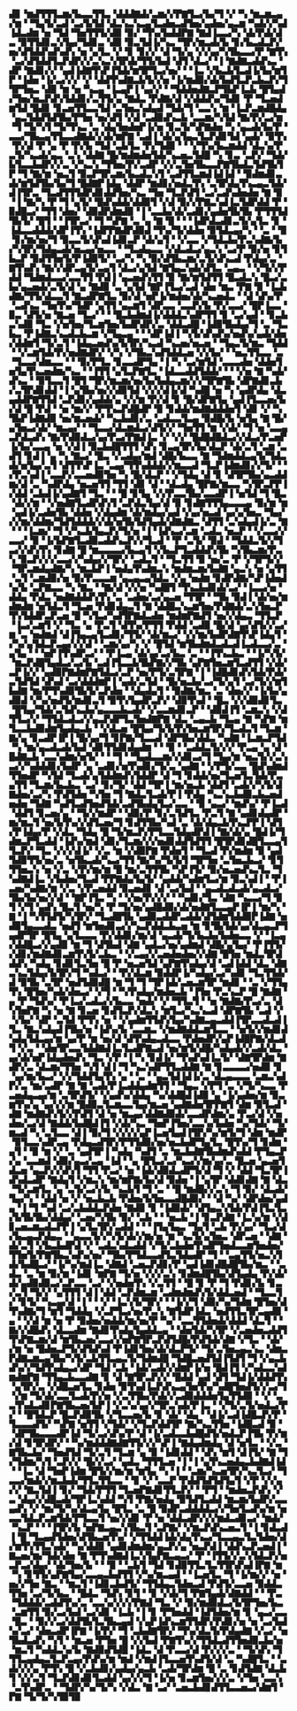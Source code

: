 ▟▊▝▆▟▜▜▜▃▆▞▙▃▃▜▜▃▝▟▟▟▇▟▞▃▆▞▞▛▇▜▃▞▙▞▜▝▞▝▚▝▆▃▆▃▄▞▆▝▝▜▄▜▞▃▟▝▃▞▙▜▟▝▟▃▚▃▚▃▄▜▃▟▅▃▟▜▅▞▄▟▅▞▄▃▆▝▚▟▞▞▚▟▐▟▃▟▆▝▅▝▜▟▝▜▅▜▜▜▞▟▉▝▉▞▝▜▚▞▙▟▟▛▇▝▇▟▐▃▃▞▚▝▟▞▛▟▞▟▃▝▉▜▜▟▊▃▚▜▄▞▜▟▊▃▝▟▉▝▉▃▜▟▐▞▚▃▝▜▛▞▆▃▟▞▙▝▊▞▙▃▟▃▛▞▅▞▟▜▟▟▚▟▚▟▚▝▅▝▄▜▃▝▞▝▊▝▊▞▞▝▟▝▜▞▄▝▞▞▄▞▚▜▙▃▃▞▛▝▇▜▚▝▃▞▟▜▟▟▜▃▛▟▛▞▞▃▚▃▚▜▛▟▞▜▜▞▙▟▝▟▜▝▟▃▞▝▐▝▇▟▇▃▟▟▚▃▝▟▛▝▇▟▊▞▞▝▄▟▐▟▇▜▚▛▐▜▟▞▆▜▛▜▃▞▅▞▝▝▐▃▝▞▙▃▙▜▃▟▐▞▙▞▆▜▛▝▐▟▅▝▐▞▃▞▞▞▝▞▝▟▟▜▚▟▇▃▙▜▞▞▅▝▐▞▆▟▉▞▟▞▙▟▜▃▛▃▙▃▛▞▜▜▛▜▅▃▝▟▉▝▆▝▅▝▚▃▄▝▐▃▄▛▐▝▄▞▞▝▝▜▟▟▅▟▇▃▛▜▙▛▐▃▙▝█▜▄▟▞▜▅▞▅▃▛▟▚▜▟▟▊▞▃▜▜▞▄▝▇▟▃▝▛▟▇▞▟▝▞▟▟▟▚▞▜▟▊▝▛▝▜▃▅▟▆▜▟▝█▟▊▝▊▃▅▜▜▃▃▜▟▝▃▜▅▃▚▟▄▟▝▜▟▞▜▝▃▃▚▝▆▝▐▃▛▃▆▟█▟▄▝▄▃▜▟▟▜▟▜▙▞▛▜▅▝▅▞▟▜▝▞▟▝▃▟▉▟▚▃▙▝▃▃▆▞▚▜▟▝▇▞▛▞▃▞▆▝▜▝▜▞▚▜▝▜▞▜▚▃▝▃▝▟▄▜▅▟▅▛▐▞▅▝▊▃▜▞▚▛▇▟▅▝▚▝▄▃▟▞▙▞▛▝▃▃▞▜▙▃▄▜▜▃▃▟▇▟▞▞▟▞▆▛▇▝▃▟▐▝▟▞▄▜▄▃▜▃▛▟▊▜▟▝▄▟▞▝▉▜▚▝▛▞▟▝▛▝▄▝▛▝▛▞▙▝▜▟▝▃▙▜▃▝▛▞▜▟▉▝▝▝▞▜▚▞▙▃▆▟▟▝▟▃▚▞▛▃▜▞▚▃▟▞▄▃▝▃▚▝▟▟▇▝█▞▆▟▆▟▅▜▟▞▚▃▅▃▜▟█▝▚▝▊▃▝▃▛▞▝▜▟▞▙▜▃▃▙▟▛▞▞▃▝▞▚▃▚▝▜▜▅▞▛▞▃▟▛▝▞▞▃▜▅▜▙▃▃▛▇▜▙▟▃▜▟▜▙▜▛▝▜▝▇▞▆▝▅▃▜▝▉▃▛▜▛▃▆▞▙▃▟▃▚▜▝▃▟▜▜▃▆▟▐▟▐▟▝▝▉▟▆▟▊▃▟▞▆▜▟▜▙▞▙▞▜▝█▟▇▛▐▟▄▝▟▟▛▝▆▟▊▞▅▟▃▜▚▝▃▜▛▟▄▜▚▃▄▃▜▟▞▟▐▜▛▃▝▜▃▟▜▜▜▟▛▟▊▟▟▜▅▞▚▃▝▜▅▝▜▃▛▟▜▝▃▞▃▟▚▟▅▟▅▝▇▝▉▝▐▝▇▞▚▝▛▝▜▝▄▜▞▝█▟▚▟▟▞▟▟▉▜▝▞▟▝▉▞▞▛▇▃▚▟▐▃▜▟▛▟▟▝▛▝▉▟█▃▞▝▜▜▝▟▅▞▝▟▉▟▛▟▆▟▉▝▐▝▃▃▙▞▟▞▃▟▊▞▄▟▅▜▙▜▙▝▛▜▜▜▟▜▙▜▞▝█▜▝▝▐▜▛▃▞▝▜▝▚▛▇▝▃▝▄▝▇▝█▝▝▝▐▟▛▟▃▟▊▃▜▞▄▜▃▝▊▝▐▟▃▃▟▟▟▞▟▛▐▜▚▝▐▟▛▛▇▟▛▟▉▟▝▜▚▞▜▞▟▟▅▝▉▜▟▃▄▞▚▝▝▃▝▝▉▝▊▞▆▞▅▞▜▝▉▃▃▜▞▟▚▟▐▟▊▃▛▝▟▞▄▜▝▝▞▃▃▝▞▜▟▃▙▞▛▃▚▟▇▞▙▞▚▜▛▞▜▟▄▃▟▞▅▃▄▞▅▃▃▝▝▜▃▟▄▃▃▝▞▟▃▟▃▞▄▃▚▝▃▞▛▝▉▞▅▝▊▜▙▃▛▝▉▟▜▜▅▜▞▛▐▟▉▜▞▝▃▞▚▝▚▝▉▞▟▜▙▃▆▞▃▜▞▟▚▃▟▝▛▟▄▞▃▝▇▜▚▟▚▝▇▞▞▟▛▃▄▜▞▃▄▜▝▟▃▞▄▜▟▝▇▜▄▃▚▟▞▟▜▃▝▃▄▃▝▝▞▜▞▞▛▟▟▝▜▟▆▟▃▃▞▃▃▜▜▝▛▟▐▝▄▃▅▟▚▜▜▝▉▝▇▞▆▜▟▜▜▝█▃▟▃▚▝█▃▞▃▙▞▄▃▅▟▞▃▜▞▟▝▄▝▇▟▉▝▃▝▄▜▟▝▇▛▐▜▃▞▃▟▝▟▅▝▆▃▝▛▇▝▉▝▐▃▙▟▇▞▜▜▞▟▃▃▜▝▇▃▟▛▇▜▃▝▉▞▟▝▅▛▐▞▆▟▅▞▟▞▚▃▅▟▃▝▝▟▝▟▚▞▛▝▃▟▚▃▝▜▅▜▚▞▜▟▛▝▄▜▜▝▄▃▆▜▝▟▛▃▃▝▃▃▛▞▙▝▛▞▃▃▞▝█▛▐▃▃▝▉▃▝▟▜▞▅▝▇▃▅▝▜▃▞▝▝▝█▃▙▟▆▟▐▞▟▟▟▃▚▟▛▜▜▝▊▝▃▞▄▟▝▝▊▃▙▃▚▟▉▝▜▃▝▞▅▜▅▞▜▃▆▜▅▞▙▟▛▟▛▞▃▝▟▟▃▟█▝▐▟▉▜▙▟▄▞▜▝▃▝▜▃▙▃▝▛▐▟▇▃▚▃▟▃▙▃▆▝▞▜▄▃▄▝▝▝▟▛▐▟▐▝▚▜▞▟▚▟▚▞▅▟▚▞▄▟▞▟▅▞▟▟▆▜▝▜▞▃▜▝▐▟▄▃▅▟▚▞▙▜▛▞▚▃▟▝▚▃▅▞▅▃▅▝▝▜▄▃▜▞▆▃▝▜▟▟▝▝▞▃▆▜▟▞▛▞▅▟▇▟▛▞▝▞▚▝▞▜▙▃▚▟▜▟▟▃▅▝▞▞▙▞▝▝▅▃▜▜▃▃▝▃▝▜▃▃▞▟▆▃▃▝▝▝▉▞▛▜▃▝▊▃▃▟▛▜▄▝▐▝▚▝▃▞▆▜▟▝▃▃▃▟▅▝▟▟▅▜▅▜▄▜▚▃▅▟▆▞▚▃▝▝▐▜▜▝▄▜▃▛▇▜▃▝▐▟▃▃▟▟▜▟▟▞▝▝▝▞▅▝▇▝▚▟▞▟▚▃▝▝▉▜▃▃▜▝█▜▝▜▛▞▆▃▆▞▅▞▙▞▙▟▄▃▆▞▞▞▜▛▇▜▙▝▟▛▇▟▊▃▙▞▃▜▛▟▊▟▟▝▐▝▄▜▙▞▅▞▞▟▉▜▟▝▞▞▞▟▐▞▟▝▚▟█▝▅▝▚▝▄▟▛▟▄▝▟▃▄▟▟▛▇▜▜▟▝▃▛▟▊▞▄▟▟▞▄▝▞▞▆▝▛▞▟▝▊▝█▞▟▛▇▜▄▝▄▟▐▜▃▃▅▞▙▞▟▝█▝▛▟▝▝▅▝▆▞▞▝▛▜▚▃▛▟█▟▛▝▉▝▊▟▟▞▆▟▇▟▟▟▅▜▝▟▊▝▞▝▚▜▙▛▐▟▇▟▉▝▅▞▆▃▅▟▞▝▚▃▙▟▊▞▃▝▃▟▃▃▜▃▄▝▉▟█▞▙▝▅▜▄▝▇▝█▞▄▜▅▃▞▟▞▝▆▃▄▞▝▝▜▃▃▞▟▃▆▟▃▞▟▜▞▞▝▜▅▜▜▝▆▝▞▟▞▝▜▝▅▝▃▃▄▃▛▟▃▟▚▝▇▞▛▟▉▟▃▞▄▞▛▃▞▛▇▟▐▃▝▞▝▞▞▝█▟█▟█▟▃▞▞▟▃▞▛▃▅▛▐▞▙▞▃▃▄▝▅▝▞▟▐▝▉▃▙▟█▜▜▜▝▟▚▝▊▃▄▜▛▞▙▞▟▃▛▝▟▞▃▜▝▃▆▝▃▟▜▝▊▟▐▝▄▝▚▝▇▃▞▝█▃▝▞▃▟▄▞▆▟▝▟█▞▙▃▃▝▇▝▜▟▆▟▟▃▄▜▞▜▟▃▟▞▅▜▄▞▃▜▝▟▜▜▚▛▐▃▝▃▄▞▜▜▚▟▟▟▞▞▆▃▃▟▝▜▃▛▐▟▆▟▊▞▞▜▞▝▝▞▛▃▚▟▐▝▃▃▛▞▃▃▅▟▉▜▅▝▚▝█▞▟▃▛▝▝▞▜▟▄▝▟▝▊▝▟▜▛▜▙▞▄▃▟▟▆▞▟▝▃▝▚▟▛▟▄▝▅▃▅▜▜▝▜▜▝▟▊▝▟▝▝▟▃▟▄▝█▛▇▞▆▃▃▝▚▜▛▃▛▛▐▞▟▟▝▃▙▟▐▞▄▟▇▜▝▜▃▝▝▝█▝▊▜▄▝▞▞▛▃▃▜▙▞▃▃▟▛▐▝▅▜▟▝▜▝█▃▝▟▞▞▆▝▝▞▅▟▇▜▃▟▛▟▚▜▝▃▛▟▃▜▄▞▟▝▉▝▊▟▇▜▜▜▄▃▃▃▄▝▉▞▆▝▆▝▄▟▐▞▃▟▅▜▙▝▟▟▅▝▞▟▄▟▆▝▟▞▆▟▄▞▄▟▝▞▄▞▅▃▟▝▄▞▄▜▅▃▝▜▄▞▞▞▆▞▟▟▆▞▜▟▜▟▟▟▞▞▟▞▅▜▙▜▟▜▄▟▞▟▇▟▇▃▝▟▜▜▝▃▚▟▄▟▐▞▃▝▇▝▝▝▐▃▆▞▝▜▝▞▚▃▙▜▄▃▛▞▜▞▅▝▐▝▐▟▚▃▞▃▆▝▃▟▃▝▅▃▛▝▝▞▃▃▞▞▃▃▞▝▉▝▐▞▙▛▇▜▃▟▉▃▟▟▚▃▛▞▞▜▃▟▝▝▛▝▃▜▞▝▉▟▝▝▜▟▟▃▜▞▞▜▃▞▞▟▚▜▚▝▊▟▇▝█▝▆▃▃▃▃▞▙▃▄▜▝▞▙▃▛▜▃▟▟▟▚▜▙▝▚▜▙▃▆▞▛▃▚▝▉▃▛▞▞▞▃▃▞▞▚▟▄▞▞▜▛▞▝▃▟▃▜▝▝▜▃▜▜▝▉▝▅▞▃▝▛▝▞▜▛▜▞▞▝▜▛▃▆▟▄▟▇▞▚▝▆▃▙▛▐▝▅▟▄▜▚▟▆▃▚▝▆▟▆▃▆▞▙▟▇▝▄▃▚▝▅▝▄▜▜▝▃▜▝▃▆▟▉▞▅▝▉▞▛▃▃▃▆▝▄▃▄▃▄▜▟▃▝▞▄▝▅▟▆▝▊▟▛▟▇▞▚▛▐▟▅▟▚▞▙▝▃▛▇▃▃▝▚▝▇▃▝▝▇▞▟▝▞▞▅▝▚▟█▜▝▜▚▃▙▟▊▟▞▃▞▝▐▃▃▞▅▝▟▟▄▝▛▟▃▝▅▟▇▟▟▟▚▜▚▝▃▝▃▟▅▞▃▞▄▃▅▝▜▜▛▝▝▜▙▝▉▟▐▝▟▞▅▞▆▟▆▟▆▝▅▜▟▃▜▝▜▃▅▝▛▟▊▟▄▃▜▝▇▝▟▟█▃▚▃▆▜▅▞▛▟▇▟▞▃▚▜▅▃▛▜▚▜▟▟▛▃▛▃▅▝█▝▚▜▃▞▚▟▜▛▇▟▃▟▅▝▆▟▆▛▇▟▜▝▅▞▞▟▄▃▝▜▜▃▛▝▐▃▞▃▆▜▝▞▝▜▃▝▄▝▛▃▜▝▟▜▚▞▛▜▜▝▛▟▟▝▃▟▉▝█▞▟▝▄▞▟▜▞▞▃▞▆▝▃▝▅▟▆▟▝▟▐▜▄▃▄▜▃▟▊▞▜▜▞▝▟▞▆▃▞▝▞▞▆▞▙▟▛▟▇▜▚▛▐▟▄▜▝▞▚▞▄▜▟▃▛▃▄▞▞▞▟▝▝▃▆▞▄▞▚▝▞▝█▜▟▝▆▜▙▟▆▟▃▟▃▟▐▃▟▃▃▞▃▝▄▜▄▝▝▝▅▛▐▜▚▟▛▃▞▝▝▛▐▃▄▝▟▞▄▞▃▞▙▃▝▃▝▝▐▜▚▃▙▃▝▝▐▞▚▜▞▝▆▃▛▟█▜▄▟▃▞▃▞▙▝▃▟▐▜▃▃▙▜▙▛▇▞▞▜▙▝▄▛▇▜▅▃▆▜▃▟▜▜▝▞▟▞▃▛▐▞▞▝▄▟▉▛▇▟▆▛▇▜▟▃▞▃▛▝▅▞▛▜▞▃▜▛▇▝▐▝▐▟█▟▊▟▚▜▟▞▛▟▞▃▜▟▜▟▝▟▚▟▝▃▞▟▟▟▆▛▐▝▄▟▞▃▜▟▝▝█▞▅▃▙▞▃▞▜▞▄▜▝▃▞▜▞▞▆▜▙▟▇▝▆▞▛▜▚▟▉▜▙▜▞▃▛▟▅▝▝▟▄▟▄▜▝▝▉▟▇▞▆▃▝▃▝▟▅▞▞▝▐▞▙▞▄▟▉▟▝▞▚▞▅▟▜▞▆▟▊▃▜▝▉▜▚▜▄▟▛▃▛▞▝▟▉▜▚▟▝▝█▃▝▞▞▟▉▟▊▜▃▝█▜▄▞▜▟▞▃▜▟▚▃▙▞▄▃▃▃▙▃▟▞▝▞▃▃▆▟▊▃▛▝▝▟▉▟▐▜▝▃▆▃▚▝▞▟▜▜▃▞▞▝▜▜▟▃▟▃▞▞▄▃▛▟▛▜▃▜▅▟▇▛▇▝▟▃▝▃▄▃▙▝▜▃▄▝▇▝▚▛▇▝▆▜▃▃▙▟▉▟▆▜▄▟▄▃▙▝▝▞▟▃▅▝█▜▄▞▜▞▙▜▚▜▅▃▆▜▛▞▜▃▟▃▜▝▜▃▆▝▇▞▄▝▊▃▟▛▐▛▐▝█▞▄▞▜▝▊▛▇▞▜▃▃▟▝▟▛▜▙▞▟▟▃▝▚▟▇▝▐▃▆▃▛▜▟▝▚▝▆▞▄▃▟▃▟▞▙▟▝▟▊▜▜▟▊▟▄▟▆▝▝▝▉▝▝▃▟▟▃▜▞▞▞▝▛▃▄▝▄▝▟▝█▟▇▃▙▝▃▃▚▟▆▞▅▜▞▝▝▝▜▝▝▜▄▟▃▃▆▞▞▟▊▃▞▜▝▜▄▞▆▝▅▃▜▞▞▃▚▃▞▞▚▟▟▟▊▞▙▟▛▝▄▝▃▟▊▞▅▜▚▟▊▞▜▞▃▝▄▟▇▝▝▞▛▜▞▃▃▝█▟▚▟▆▟▜▜▅▟▛▝▚▜▟▝▜▃▟▞▄▜▟▟▆▟▚▜▟▟▛▝▟▝▜▝▊▟▟▞▅▞▜▃▅▜▃▜▟▞▛▃▄▜▜▝▜▃▆▞▙▃▙▃▝▃▞▝▊▞▜▞▝▟▟▝▜▛▐▝▆▞▅▃▙▝▟▟▜▝▃▟▞▞▚▜▞▟▇▟▅▞▃▞▚▝▛▟▜▟▅▝▚▜▅▝▜▝▇▟▃▜▃▟▞▛▐▝▛▟▄▝▚▃▚▃▙▟▉▃▙▃▅▟▅▟▅▝▜▟▇▝▚▟▜▃▟▜▅▟▜▟▞▃▟▜▙▟▄▜▃▞▃▃▝▝▉▝▄▃▞▝▆▟▚▞▝▛▐▃▟▝▟▟▜▝▊▃▅▞▄▝▝▜▞▞▆▟▛▝▝▟▉▞▛▝▊▞▃▜▟▜▃▝▛▃▜▝▇▝▄▟▊▟▄▟▛▝▆▞▆▃▜▝▅▞▙▜▚▞▞▟▜▃▅▞▜▝▊▟▜▜▙▞▚▟▝▃▝▟▞▟▄▃▙▜▚▃▛▛▐▝▟▜▞▛▐▟▄▞▛▝▞▟▃▝▜▟▄▝█▝▜▞▆▃▛▞▛▜▃▃▜▟▄▟▛▟▐▝▇▞▟▞▄▝█▟▐▞▜▟▆▃▛▜▃▟▟▝▐▟▚▞▆▟▝▟▊▞▜▃▆▞▞▞▅▟▊▟▟▜▟▜▜▝█▜▛▟▊▟█▜▃▃▄▜▜▃▛▞▝▜▃▝▞▞▞▟▐▞▝▞▃▝▆▝▞▟▉▛▇▝▛▟▅▜▝▝▜▃▟▝▛▞▆▟▆▝▉▝▄▟▜▟▉▜▜▞▅▞▃▝▅▜▙▃▟▞▚▃▞▜▜▝▇▞▚▞▜▞▙▜▝▜▛▜▅▝▃▜▅▃▙▃▞▝▊▜▜▜▅▃▚▝▅▝▞▃▝▞▛▞▆▞▆▝█▝▆▞▃▜▜▜▙▝▚▛▐▜▞▝▉▞▅▃▅▟▚▃▜▃▝▜▚▟▇▟▐▃▝▞▙▟▅▞▜▃▟▝▛▛▇▟▄▜▄▜▞▝▄▟▟▞▚▟▆▜▃▞▆▝▉▃▚▟▐▝▝▛▐▃▅▞▚▟▇▞▆▝▞▃▝▞▛▃▅▟▟▝▉▃▅▟▊▝▟▝▃▞▙▟▝▝▄▃▟▃▟▃▟▞▄▃▟▃▞▜▙▞▙▞▅▞▞▟▝▝▇▛▐▜▃▝▚▝▝▞▅▞▛▞▞▞▝▝▚▟▊▞▜▃▝▟▇▝▚▃▃▞▜▝▉▜▝▞▜▝▄▟▚▝█▃▜▝▅▞▚▝▛▝▜▞▅▞▄▟█▟▉▞▟▞▅▟▇▜▃▃▄▛▐▛▐▝▆▞▚▝▇▝▐▝▚▜▜▟▜▞▚▜▛▞▝▜▃▟█▜▙▝▄▟▉▃▟▟▛▃▟▟▞▟▜▟▆▜▟▟▉▛▐▟▇▝▅▟▉▜▄▃▃▟▃▝▅▟▜▝▆▜▅▟▊▃▞▞▚▃▛▟▟▃▙▃▅▝▆▝▊▜▙▜▟▞▄▞▟▃▄▃▛▜▄▟▛▜▛▝█▜▄▝▄▜▃▃▃▝▛▞▟▟▊▞▆▞▟▝▄▃▟▞▜▞▙▃▙▞▙▟▅▃▃▝▞▝▐▃▄▞▟▟█▃▞▞▄▟▉▝▆▝▜▝▟▜▙▟▝▟▇▝▄▟▃▞▅▞▄▟▆▟▝▟█▞▄▜▄▞▝▛▐▜▜▞▞▟▊▞▆▟▇▟▊▃▆▜▚▜▞▃▙▃▝▝▞▃▄▞▞▃▅▟▅▟▅▞▞▟▇▝█▜▅▝▆▟▃▜▛▟▟▟▚▝▚▟▄▝▊▟▊▜▃▜▅▝█▝▛▝▅▃▅▜▟▝▄▛▇▜▚▟▄▞▟▝▃▟▐▟▟▝▟▃▝▟▇▃▚▃▜▟▄▞▙▜▛▞▜▝▚▟▃▞▝▝▛▞▟▃▆▝▉▟▟▛▐▞▚▟▄▞▃▞▚▟▊▝▜▃▜▜▟▞▟▝▉▜▙▝▃▜▛▝▅▟▜▟▉▟█▝▆▝▜▝▜▝▜▛▐▟▞▃▅▃▆▜▛▝▆▟▊▝▝▃▝▞▜▜▄▜▚▝█▜▅▞▚▟▞▟▅▃▞▝▞▜▝▝▚▜▚▟▄▞▆▟▅▃▙▝▐▜▅▝▛▃▚▃▛▝█▝▇▟▇▝▄▝▛▝▜▟▚▞▝▛▐▃▞▃▟▃▞▞▙▃▃▝▅▟▞▝▞▝▜▜▃▜▝▝▅▝▇▟▇▞▛▃▞▃▝▟▚▜▅▛▇▝▚▝▅▝▇▝▊▃▅▝▊▟▜▃▛▞▟▃▚▝▆▜▃▞▚▃▚▃▟▝▟▛▇▜▙▝▃▟▝▞▝▞▙▞▝▟▛▝▃▜▟▝▛▜▚▝▅▝▝▞▄▟▆▜▜▟▚▜▄▞▚▟▇▃▄▃▟▟▐▜▛▃▃▟▃▟▐▜▃▝▇▃▚▟▄▟▐▜▙▞▅▝▐▟▚▞▙▝▃▃▆▃▝▞▆▟▇▟▟▃▆▜▃▃▝▝▅▜▞▞▆▟▊▟▚▟▄▜▟▃▄▞▆▝▄▞▛▝▆▝▅▞▟▝▟▜▚▟▄▃▟▃▃▝▛▟▅▟▛▞▄▛▐▟█▛▇▞▟▃▟▜▝▞▃▝▝▟▅▜▛▃▃▜▟▟▇▟▐▃▜▃▟▛▇▃▟▝▅▞▆▜▞▟█▞▚▟▄▟▞▞▃▟▞▟▃▝▄▞▟▞▅▛▐▟▄▟▅▟▚▝▜▃▝▞▛▝▐▝▚▝▊▟▐▞▝▜▚▟▚▟▐▃▜▞▝▟▇▜▛▟▆▝▇▟▛▞▃▝▟▃▆▞▜▜▅▝▚▜▝▟▐▝▜▝▚▃▚▟▛▜▜▃▟▟▇▝▇▝▊▃▃▃▃▞▅▟▉▝▊▝▄▞▆▞▙▃▞▝▞▞▜▟▟▜▄▜▚▝▄▝▝▃▝▝▄▃▜▟▐▟▐▞▃▝▟▃▄▃▃▃▝▃▆▃▚▟▛▞▃▝▆▞▃▟▛▝▇▝▇▝▃▟▞▛▐▃▟▟▄▟▆▜▜▝▝▜▄▃▝▞▛▜▝▃▝▞▜▞▚▃▃▝▛▃▅▟▄▃▄▞▆▝▃▜▛▟▜▞▝▞▄▟▚▞▟▟▄▝▚▞▟▟█▟▐▟▉▝▄▝▐▞▄▟▅▞▆▝▉▃▆▜▚▞▄▝▄▞▞▞▆▝█▟▉▃▜▃▆▃▃▜▄▞▆▃▅▝▄▟▇▟▅▜▛▛▇▜▝▟▆▝▉▜▃▟▝▟▇▝▆▟▇▟▚▜▞▞▛▟▜▝▟▝▅▝▆▃▄▞▟▟▇▟▉▟▞▃▃▟▛▟▆▞▄▝▛▃▞▟▝▞▅▟▅▞▃▞▟▝▇▟▟▞▙▟█▟▐▜▝▞▟▞▚▃▝▜▅▛▐▜▅▞▃▃▚▞▙▟▅▝▚▞▜▟▞▝▜▞▆▃▟▝▚▝▃▜▃▃▝▟▐▝▉▞▜▝▞▞▞▞▄▛▐▃▅▜▄▟▐▜▛▞▚▞▆▜▞▜▝▟▆▝▆▟▛▝▉▜▃▃▚▟▛▃▄▝▛▟▄▃▟▜▛▞▛▜▜▟▉▞▅▞▅▃▙▟▛▜▄▜▃▝█▜▚▞▜▝▊▟▆▝▄▜▝▝▉▝▆▝▞▝▃▝▄▟▜▛▐▝▚▟▄▝▚▟▜▝▃▝▆▃▙▟▇▜▙▟▆▟▚▟▟▝▛▜▄▃▛▞▄▝▃▃▆▟▝▟▉▞▄▃▞▃▄▝▐▟▝▝▄▝█▜▃▞▃▞▚▃▞▞▆▞▄▞▃▝█▃▅▝▄▃▅▜▟▃▅▝▄▃▛▞▞▟▚▜▝▜▜▝▛▃▞▝▅▝▐▟▞▟▉▟▃▟▛▜▞▟▝▜▝▞▝▟▟▝▜▃▜▛▐▟▚▟▃▟▛▝▇▟▄▜▝▞▆▃▚▝▆▞▆▛▇▞▙▞▟▝▉▟▅▝▐▝▄▜▛▝▟▟▊▟▇▝▇▝▟▃▝▜▞▃▆▜▃▝▄▝▃▜▞▃▞▞▙▝▚▃▙▜▝▜▝▃▝▝█▝▆▟█▞▞▃▚▝▜▝▉▞▝▟▃▟▞▜▄▞▚▝▝▟▟▝▅▝▞▝▅▃▙▃▙▝▛▟▅▞▙▜▅▃▃▟█▟▉▞▝▝▟▝▚▞▝▟▛▟▅▞▄▟▄▝▐▝▜▝▚▟▝▃▞▃▙▟▟▃▛▟▅▝▇▟▉▝▊▝▐▟▉▟▞▝▟▜▄▃▚▜▟▞▛▟▐▜▃▜▃▞▙▜▙▜▙▞▟▟▄▞▝▃▅▞▚▜▙▝▉▞▝▃▙▝▝▝▅▃▙▝▐▝▊▃▛▟▇▝▐▃▚▞▆▝▞▟▊▃▅▃▆▃▟▃▛▛▐▝▄▜▃▜▛▞▃▟▟▝▝▝▐▜▄▜▄▃▝▜▄▜▝▃▙▝▛▞▄▞▝▜▃▞▟▞▙▃▄▃▛▟▄▃▝▝▄▃▃▜▞▞▚▜▞▟▞▞▆▞▅▝▆▝▚▃▜▞▄▜▅▃▝▟▛▃▅▝▝▟▇▝▟▞▃▜▝▞▙▃▙▟▛▟▝▞▝▃▟▃▚▟▃▟▟▝▞▜▞▃▙▟▅▜▚▟▛▜▅▟▃▃▆▜▅▟▅▞▜▜▅▜▞▛▇▜▙▃▚▟▚▞▅▞▝▜▙▞▛▜▟▃▃▟▜▃▜▟▄▟▛▝▜▝▝▃▄▜▜▞▅▃▚▜▟▞▙▟█▃▞▝▐▞▚▞▆▟▐▃▝▟▇▟▝▃▅▃▛▟▊▞▛▝▄▟▐▟▊▟█▟█▜▙▞▆▃▝▝▃▟▃▝▃▝▆▝▉▞▆▝▐▟▊▝▆▛▇▝▜▞▅▝▞▞▞▃▚▝▊▟▆▟█▜▙▞▟▜▄▟▄▝▛▞▟▞▟▞▄▟▉▟▉▃▞▃▛▃▃▝▃▞▝▞▅▟▅▜▚▝▞▃▜▜▝▝█▝▊▝▛▝▜▝▛▟▊▞▙▝▊▃▞▃▜▝▜▞▞▝▄▜▜▜▝▟▐▝▟▟▝▃▛▟▆▃▆▝▃▟▆▟▆▟▚▜▞▟▟▃▅▟▝▝▜▃▃▜▞▝▊▜▞▝▚▃▄▞▟▝▐▝▝▝▞▝▐▃▚▜▞▜▛▞▝▝▐▞▞▜▝▟▉▞▚▞▜▟▆▝█▜▅▞▟▜▚▟▇▞▜▝▆▜▝▜▟▟▄▝▞▃▛▜▃▞▅▞▛▃▚▝▇▜▟▛▐▟▃▝▅▟▜▜▃▜▛▃▄▟▉▝▄▝▝▞▟▝▆▝▅▝▛▝▉▟▅▞▅▟▟▞▆▞▅▞▛▝▚▞▝▃▃▜▜▟▅▟▞▟▟▟▝▟▃▜▝▝▇▞▞▟█▟▚▝▟▃▃▟▆▝▇▟▊▜▚▟▄▜▄▟▟▃▄▝▝▟▅▜▟▞▚▜▛▝▞▃▅▟▅▃▟▟▜▜▚▛▇▃▆▞▟▝▆▜▙▃▅▞▃▃▞▞▅▛▇▜▛▃▛▟▜▟█▞▛▟▜▟▞▟▇▝▞▜▃▝▝▟▞▞▆▝▅▝█▟▅▃▛▜▞▟▜▟▚▟▝▛▐▟▊▜▅▞▟▞▟▃▛▜▞▝▜▞▃▜▅▃▄▃▚▃▝▟▆▃▛▟▇▃▆▃▄▜▙▞▚▜▞▃▙▜▜▃▄▃▜▞▜▟▆▟█▝▜▟█▃▅▟▜▟▐▜▟▜▝▜▝▞▄▃▙▟▚▞▞▜▟▜▚▟▄▃▞▟▛▝▜▟▝▃▙▝▐▟▞▃▟▞▞▟▆▛▐▞▅▝█▟▐▜▝▞▚▟▃▃▚▟▆▟▆▛▇▝▜▜▄▃▙▃▃▟▇▝▊▝▟▝▇▜▛▃▛▞▞▝█▟▟▝▄▟▝▟▜▝▜▟▐▞▟▟▟▜▚▝▄▜▛▞▃▝▞▟█▃▅▜▃▝▊▟▅▝▉▜▚▟▐▃▛▟▚▃▄▜▅▜▚▞▚▟█▜▅▟▜▞▞▃▞▜▝▞▆▝▜▞▟▞▃▃▜▃▟▞▛▞▅▝▞▃▜▜▙▞▛▟▞▞▃▟▉▟▟▟▅▜▄▜▜▟▉▝▝▞▝▃▃▜▚▟▃▟▊▛▇▜▙▃▅▞▙▛▐▝▞▃▚▞▄▞▞▜▛▃▚▟▞▛▐▃▝▝▞▜▞▃▜▞▅▟▃▞▛▞▝▝█▜▟▃▛▝█▃▛▟▉▜▙▝▞▜▃▃▅▞▙▝▊▝▟▞▝▟▄▝▝▟▐▞▃▟▐▟█▃▛▞▛▝▜▃▃▃▟▜▞▝▚▛▇▝▅▜▜▝▞▜▟▞▝▞▜▃▛▟▟▜▛▝▇▞▚▃▜▜▅▝▐▟█▃▟▝▉▝▝▟▛▜▙▃▃▃▟▛▐▟▝▜▞▃▞▟▚▞▛▝▟▝▐▞▃▟▃▃▙▟█▟▜▞▅▟▃▛▐▜▙▝▛▞▆▞▟▝▊▜▛▟▛▞▝▝▚▞▆▟▟▟▇▟▇▜▜▞▞▞▚▛▐▝▇▟▄▟▆▟▄▝▟▝▅▜▃▝▝▞▃▝▇▜▙▃▙▞▝▜▅▟▜▟▝▜▞▃▜▝▜▃▆▝▄▝▉▝▐▟▊▟▟▝▝▟▚▝▆▜▝▟▐▜▞▝▇▝▜▞▜▟▆▞▚▜▝▃▛▞▞▝█▞▞▃▞▝▄▟▃▝▜▜▜▃▅▝▐▝▐▝▄▜▚▃▅▟▄▃▙▟▇▟▐▟▝▝▐▃▝▟▝▜▅▛▐▟▆▝█▜▞▞▆▞▆▝▆▜▄▝▚▝▐▝▝▃▆▞▚▃▅▜▛▞▚▃▜▃▞▝▜▃▃▞▆▟▞▞▆▃▙▟▞▜▜▃▜▜▃▃▝▝▊▝▞▝▃▃▛▝▛▟▟▜▟▜▟▜▄▜▝▞▛▝▞▞▄▞▞▝▇▃▜▟▐▝▊▞▝▜▟▞▛▜▜▝▜▃▅▛▇▟▊▜▜▃▛▞▝▝▛▜▝▝▆▟▅▃▛▟▚▝▞▃▝▟▄▞▞▟█▃▟▞▜▛▐▃▚▟▟▝▚▜▝▛▇▞▅▟▄▝▉▜▟▜▃▟▟▝▆▃▆▞▙▟▛▞▃▃▄▟▚▝▞▝▆▞▜▞▚▞▟▃▄▜▄▝█▜▃▝▃▝█▝▉▟▛▃▟▟▟▟▃▞▞▜▅▜▃▟▚▞▆▝▅▃▃▜▟▃▛▃▆▜▟▞▛▜▃▃▜▝▅▞▞▟▊▝▛▝▅▝▟▟▃▟▛▞▞▞▆▟▃▟▊▃▞▝▆▟▞▝▚▃▛▝▝▝▐▜▛▞▙▝▅▛▇▃▄▃▚▜▙▃▜▝▃▛▇▞▝▞▆▃▛▟▚▃▅▃▜▝▐▝▊▟▃▟▐▝█▝▜▃▄▟▜▟▅▞▟▜▙▃▅▜▚▞▝▞▜▜▟▟▐▟▞▟▄▜▚▃▞▜▃▃▄▃▜▃▜▟▅▞▟▞▆▜▚▜▜▃▚▟▞▝▚▞▟▟▉▝▄▟▊▟▆▟▆▞▄▃▛▞▄▝▅▃▛▟▐▝▟▟▚▃▛▃▅▟▐▝▇▃▅▞▆▞▜▟▞▟▅▝▇▝▛▜▚▟▇▟▐▃▚▜▄▛▇▃▄▃▞▝▛▝▐▜▜▞▞▃▚▜▟▃▛▞▅▃▛▃▞▟▄▞▝▟▞▜▅▞▙▝▝▝▉▝▝▃▙▜▝▜▟▝▊▟▉▜▜▃▜▃▜▜▛▟▚▟▐▛▇▝▆▝▚▝▊▜▜▞▄▛▇▜▄▞▃▃▄▃▙▟▜▜▝▞▚▞▆▃▄▟▝▝▐▃▅▜▃▝▜▝▐▞▆▞▞▝▅▝▅▞▞▜▅▝▇▃▝▝▆▃▜▝▐▟▊▃▙▟▜▞▝▜▜▟▄▃▜▟▅▃▟▝▛▟▜▞▃▃▅▝▉▟▟▃▜▜▅▝▃▞▜▞▙▃▝▝█▟▃▝▜▟▚▝▊▜▝▝▊▝▞▟▞▜▝▛▇▜▄▟▞▟▇▟▟▝▝▝▛▃▝▜▟▟▟▞▃▟▟▜▚▞▃▝▃▃▚▞▞▞▞▛▇▟▝▜▃▝▞▝▉▞▆▟▉▟▃▞▙▜▛▜▅▞▙▃▝▃▆▜▜▝▉▞▃▞▙▟▝▃▞▟▊▝▐▃▙▝▐▝▊▝▛▜▅▟▟▝▐▟▜▟▅▞▆▝▊▝▄▃▞▃▃▝█▃▝▝▉▞▞▃▞▟▟▜▙▜▃▜▙▃▄▟▝▞▄▛▐▟▚▃▆▜▜▟▛▞▛▟▊▞▅▝▅▝▃▞▙▟▚▞▃▞▝▟▅▃▟▛▐▛▇▝▐▞▛▞▝▜▝▃▙▟▇▜▛▞▝▜▚▞▟▃▜▞▛▟▄▟▇▝▞▃▞▝▅▜▙▟▃▟▚▝▚▜▝▝▆▃▅▝▛▜▅▝█▝▞▞▙▟▝▛▇▜▚▞▞▜▜▟▃▟▜▜▅▟▉▃▙▞▅▝▆▃▜▝▚▟▟▃▚▞▙▝▇▟▉▟▜▟█▝▐▟▃▝▟▝▛▃▃▞▟▝▛▞▞▞▃▝▝▜▞▟▚▝▜▜▜▃▄▟▄▃▜▃▛▃▄▞▛▟▚▞▆▝▆▟▝▞▆▟▐▜▃▃▅▜▚▟▜▞▟▝▃▝▚▟█▜▃▝▝▃▟▞▞▞▄▝▛▜▚▝█▝▞▃▙▟▊▞▄▟▄▞▄▃▙▝▃▟▞▜▛▟▆▝█▝▃▝▊▟▜▟▇▝▟▃▙▜▝▞▞▃▜▝▜▃▛▟▊▟▊▜▃▟▟▝▄▞▞▞▜▝▐▞▅▝▊▃▆▜▅▞▞▞▃▝▞▜▅▝▃▃▚▝▃▜▚▟▛▃▝▝▜▟▛▞▚▞▜▞▚▝▞▟▃▝▇▝▃▞▝▃▅▃▙▟▊▟▜▜▃▃▅▃▞▟▆▜▝▛▇▝▜▞▜▞▚▜▉▜▉
